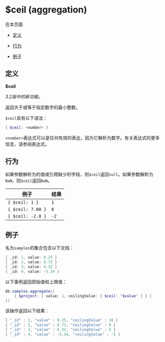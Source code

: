 # [ ](#)$ceil (aggregation)
[]()
在本页面

*   [定义](#definition)

*   [行为](#behavior)

*   [例子](#example)

## <span id="definition">定义</span>

**$ceil**

*3.2版中的新功能。*

返回大于或等于指定数字的最小整数。

`$ceil`具有以下语法：

```powershell
{ $ceil: <number> }
```

`<number>`表达式可以是任何有效的表达，因为它解析为数字。有关表达式的更多信息，请参阅表达式。

## <span id="behavior">行为</span>

如果参数解析为的值或引用缺少的字段，则`$ceil`返回`null`。如果参数解析为`NaN`，则`$ceil`返回`NaN`。

| 例子              | 结果 |
| ----------------- | ---- |
| `{ $ceil: 1 }`    | `1`  |
| `{ $ceil: 7.80 }` | `8`  |
| `{ $ceil: -2.8 }` | `-2` |

## <span id="example">例子</span>

名为`samples`的集合包含以下文档：

```powershell
{ _id: 1, value: 9.25 }
{ _id: 2, value: 8.73 }
{ _id: 3, value: 4.32 }
{ _id: 4, value: -5.34 }
```

以下事例返回原始值和上限值：

```powershell
db.samples.aggregate([
    { $project: { value: 1, ceilingValue: { $ceil: "$value" } } }
])
```

该操作返回以下结果：

```powershell
{ "_id" : 1, "value" : 9.25, "ceilingValue" : 10 }
{ "_id" : 2, "value" : 8.73, "ceilingValue" : 9 }
{ "_id" : 3, "value" : 4.32, "ceilingValue" : 5 }
{ "_id" : 4, "value" : -5.34, "ceilingValue" : -5 }
```

